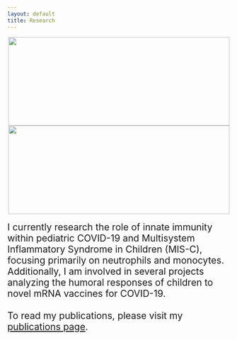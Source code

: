 ```yaml
---
layout: default
title: Research
---
```






<center><img src="/images/Migration-Movie.gif" width="500" height="200">
<img src="/images/TrackMate-Movie.gif" width="500" height="200"></center>
<br>
<span style="font-size:1.5em">
I currently research the role of innate immunity within pediatric COVID-19 and Multisystem Inflammatory Syndrome in Children (MIS-C), focusing primarily on neutrophils and monocytes. Additionally, I am involved in several projects analyzing the humoral responses of children to novel mRNA vaccines for COVID-19.
<br><br>
To read my publications, please visit my 
<a href="https://boribong.github.io/publications/">publications page</a>.
</span>
